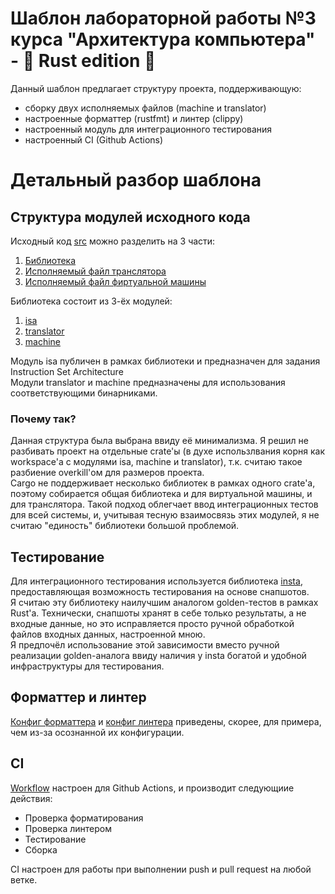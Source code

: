 # Шаблон лабораторной работы №3 курса "Архитектура компьютера" - 🦀 Rust edition 🦀
Данный шаблон предлагает структуру проекта, поддерживающую:
- сборку двух исполняемых файлов (machine и translator)
- настроенные форматтер (rustfmt) и линтер (clippy)
- настроенный модуль для интеграционного тестирования
- настроенный CI (Github Actions)

# Детальный разбор шаблона
## Структура модулей исходного кода
Исходный код [src](./src) можно разделить на 3 части:
1. [Библиотека](./src/lib.rs)
2. [Исполняемый файл транслятора](./src/bin/translator.rs)
3. [Исполняемый файл фиртуальной машины](./src/bin/machine.rs)

Библиотека состоит из 3-ёх модулей:
1. [isa](./src/isa.rs)
2. [translator](./src/translator.rs)
3. [machine](./src/machine.rs)

Модуль isa публичен в рамках библиотеки и предназначен для задания Instruction Set Architecture  
Модули translator и machine предназначены для использования соответствующими бинарниками.

### Почему так?
Данная структура была выбрана ввиду её минимализма. Я решил не разбивать проект на отдельные crate'ы (в духе использлвания корня как workspace'а с модулями isa, machine и translator), т.к. считаю такое разбиение overkill'ом для размеров проекта.  
Cargo не поддерживает несколько библиотек в рамках одного crate'а, поэтому собирается общая библиотека и для виртуальной машины, и для транслятора. Такой подход облегчает ввод интеграционных тестов для всей системы, и, учитывая тесную взаимосвязь этих модулей, я не считаю "единость" библиотеки большой проблемой.

## Тестирование
Для интеграционного тестирования используется библиотека [insta](https://crates.io/crates/insta), предоставляющая возможность тестирования на основе снапшотов.  
Я считаю эту библиотеку наилучшим аналогом golden-тестов в рамках Rust'а. Технически, снапшоты хранят в себе только результаты, а не входные данные, но это исправляется просто ручной обработкой файлов входных данных, настроенной мною.  
Я предпочёл использование этой зависимости вместо ручной реализации golden-аналога ввиду наличия у insta богатой и удобной инфраструктуры для тестирования.

## Форматтер и линтер
[Конфиг форматтера](./rustfmt.toml) и [конфиг линтера](./clippy.toml) приведены, скорее, для примера, чем из-за осознанной их конфигурации. 

## CI
[Workflow](./.github/workflows/rust.yml) настроен для Github Actions, и производит следующиие действия:
- Проверка форматирования
- Проверка линтером
- Тестирование
- Сборка

CI настроен для работы при выполнении push и pull request на любой ветке.
